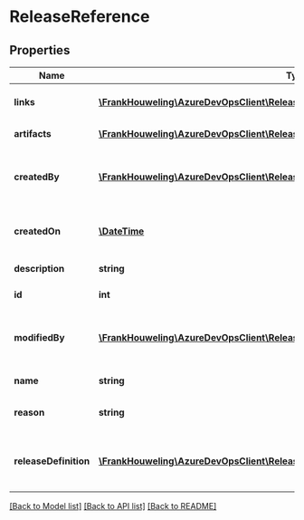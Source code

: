 # ReleaseReference

## Properties
Name | Type | Description | Notes
------------ | ------------- | ------------- | -------------
**links** | [**\FrankHouweling\AzureDevOpsClient\Release\Model\ReferenceLinks**](ReferenceLinks.md) | Gets links to access the release. | [optional] 
**artifacts** | [**\FrankHouweling\AzureDevOpsClient\Release\Model\Artifact[]**](Artifact.md) | Gets list of artifacts. | [optional] 
**createdBy** | [**\FrankHouweling\AzureDevOpsClient\Release\Model\IdentityRef**](IdentityRef.md) | Gets the identity who created release. | [optional] 
**createdOn** | [**\DateTime**](\DateTime.md) | Gets date on when this release created. | [optional] 
**description** | **string** | Gets description. | [optional] 
**id** | **int** | ID of the Release. | [optional] 
**modifiedBy** | [**\FrankHouweling\AzureDevOpsClient\Release\Model\IdentityRef**](IdentityRef.md) | Gets the identity who modified release. | [optional] 
**name** | **string** | Gets name of release. | [optional] 
**reason** | **string** | Gets reason for release. | [optional] 
**releaseDefinition** | [**\FrankHouweling\AzureDevOpsClient\Release\Model\ReleaseDefinitionShallowReference**](ReleaseDefinitionShallowReference.md) | Gets release definition shallow reference. | [optional] 

[[Back to Model list]](../README.md#documentation-for-models) [[Back to API list]](../README.md#documentation-for-api-endpoints) [[Back to README]](../README.md)


